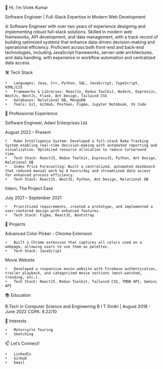 👋 Hi, I’m Vivek Kumar

Software Engineer | Full-Stack Expertise in Modern Web Development

🌐 Software Engineer with over two years of experience designing and implementing robust full-stack solutions. Skilled in modern web frameworks, API development, and data management, with a track record of building optimized systems that enhance data-driven decision-making and operational efficiency. Proficient across both front-end and back-end technologies, including JavaScript frameworks, server-side architectures, and data handling, with experience in workflow automation and centralized data access.

🛠 Tech Stack

	•	Languages: Java, C++, Python, SQL, JavaScript, TypeScript, HTML/CSS
	•	Frameworks & Libraries: ReactJs, Redux Toolkit, NodeJs, ExpressJs, NextJs, NestJs, Flask, Ant Design, Tailwind CSS
	•	Databases: Relational DB, MongoDB
	•	Tools: Git, GitHub, Postman, Figma, Jupyter Notebook, VS Code

🏢 Professional Experience

Software Engineer, Adani Enterprises Ltd.

August 2022 – Present

	•	Rake Intelligence System: Developed a full-stack Rake Tracking System enabling real-time decision-making with automated reporting and visualization. Optimized resource allocation to reduce turnaround time.
	•	Tech Stack: ReactJS, Redux Toolkit, ExpressJS, Python, Ant Design, Relational DB
	•	Index Price Forecasting: Built a centralized, automated dashboard that reduced manual work by 4 hours/day and streamlined data access for enhanced process efficiency.
	•	Tech Stack: ReactJS, NestJS, Python, Ant Design, Relational DB

Intern, The Project Ease

July 2021 – September 2021

	•	Prioritized requirements, created a prototype, and implemented a user-centered design with enhanced features.
	•	Tech Stack: Figma, ReactJS, Bootstrap

🌟 Projects

Advanced Color Picker - Chrome Extension

	•	Built a Chrome extension that captures all colors used on a webpage, allowing users to use them as palettes.
	•	Tech Stack: JavaScript

Movie Website

	•	Developed a responsive movie website with Firebase authentication, trailer playback, and categorized movie sections (most-watched, trending, etc.).
	•	Tech Stack: ReactJS, Redux Toolkit, Tailwind CSS, TMDB API, Gemini API

📚 Education

B.Tech in Computer Science and Engineering
B I T Sindri | August 2018 - June 2022
CGPA: 8.22/10

🌱 Interests

	•	Motorcycle Touring
	•	Sketching

📫 Let’s Connect!

	•	LinkedIn
	•	GitHub
	•	Email
